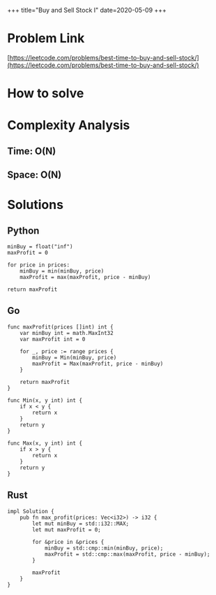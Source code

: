 +++
title="Buy and Sell Stock I"
date=2020-05-09
+++

# Problem Link
[https://leetcode.com/problems/best-time-to-buy-and-sell-stock/](https://leetcode.com/problems/best-time-to-buy-and-sell-stock/)
# How to solve

# Complexity Analysis

## Time: O(N)

## Space: O(N)

# Solutions

## Python
```
minBuy = float("inf")
maxProfit = 0

for price in prices:
    minBuy = min(minBuy, price)
    maxProfit = max(maxProfit, price - minBuy)

return maxProfit
```

## Go
```
func maxProfit(prices []int) int {
    var minBuy int = math.MaxInt32
    var maxProfit int = 0
    
    for _, price := range prices {
        minBuy = Min(minBuy, price)
        maxProfit = Max(maxProfit, price - minBuy)
    }
    
    return maxProfit
}

func Min(x, y int) int {
    if x < y {
        return x
    }
    return y
}

func Max(x, y int) int {
    if x > y {
        return x
    }
    return y
}
```

## Rust
```
impl Solution {
    pub fn max_profit(prices: Vec<i32>) -> i32 {
        let mut minBuy = std::i32::MAX;
        let mut maxProfit = 0;
        
        for &price in &prices {
            minBuy = std::cmp::min(minBuy, price);
            maxProfit = std::cmp::max(maxProfit, price - minBuy);           
        }
        
        maxProfit   
    }
}
```